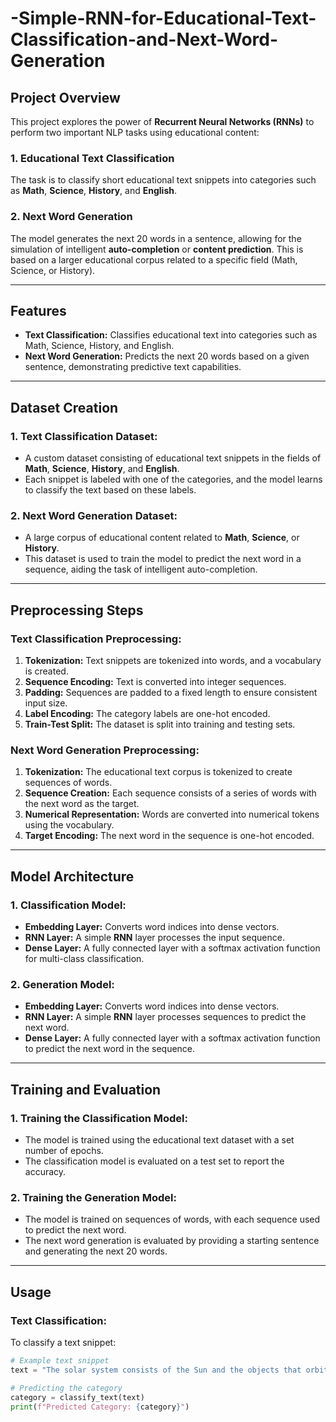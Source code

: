 # -Simple-RNN-for-Educational-Text-Classification-and-Next-Word-Generation



## **Project Overview**

This project explores the power of **Recurrent Neural Networks (RNNs)** to perform two important NLP tasks using educational content:

### 1. **Educational Text Classification**  
The task is to classify short educational text snippets into categories such as **Math**, **Science**, **History**, and **English**.

### 2. **Next Word Generation**  
The model generates the next 20 words in a sentence, allowing for the simulation of intelligent **auto-completion** or **content prediction**. This is based on a larger educational corpus related to a specific field (Math, Science, or History).

---

## **Features**

- **Text Classification:** Classifies educational text into categories such as Math, Science, History, and English.
- **Next Word Generation:** Predicts the next 20 words based on a given sentence, demonstrating predictive text capabilities.

---

## **Dataset Creation**

### 1. **Text Classification Dataset:**
- A custom dataset consisting of educational text snippets in the fields of **Math**, **Science**, **History**, and **English**.
- Each snippet is labeled with one of the categories, and the model learns to classify the text based on these labels.

### 2. **Next Word Generation Dataset:**
- A large corpus of educational content related to **Math**, **Science**, or **History**.
- This dataset is used to train the model to predict the next word in a sequence, aiding the task of intelligent auto-completion.

---

## **Preprocessing Steps**

### **Text Classification Preprocessing:**
1. **Tokenization:** Text snippets are tokenized into words, and a vocabulary is created.
2. **Sequence Encoding:** Text is converted into integer sequences.
3. **Padding:** Sequences are padded to a fixed length to ensure consistent input size.
4. **Label Encoding:** The category labels are one-hot encoded.
5. **Train-Test Split:** The dataset is split into training and testing sets.

### **Next Word Generation Preprocessing:**
1. **Tokenization:** The educational text corpus is tokenized to create sequences of words.
2. **Sequence Creation:** Each sequence consists of a series of words with the next word as the target.
3. **Numerical Representation:** Words are converted into numerical tokens using the vocabulary.
4. **Target Encoding:** The next word in the sequence is one-hot encoded.

---

## **Model Architecture**

### **1. Classification Model:**
- **Embedding Layer:** Converts word indices into dense vectors.
- **RNN Layer:** A simple **RNN** layer processes the input sequence.
- **Dense Layer:** A fully connected layer with a softmax activation function for multi-class classification.

### **2. Generation Model:**
- **Embedding Layer:** Converts word indices into dense vectors.
- **RNN Layer:** A simple **RNN** layer processes sequences to predict the next word.
- **Dense Layer:** A fully connected layer with a softmax activation function to predict the next word in the sequence.

---

## **Training and Evaluation**

### **1. Training the Classification Model:**
- The model is trained using the educational text dataset with a set number of epochs.
- The classification model is evaluated on a test set to report the accuracy.

### **2. Training the Generation Model:**
- The model is trained on sequences of words, with each sequence used to predict the next word.
- The next word generation is evaluated by providing a starting sentence and generating the next 20 words.

---

## **Usage**

### **Text Classification:**
To classify a text snippet:

```python
# Example text snippet
text = "The solar system consists of the Sun and the objects that orbit it."

# Predicting the category
category = classify_text(text)
print(f"Predicted Category: {category}")
